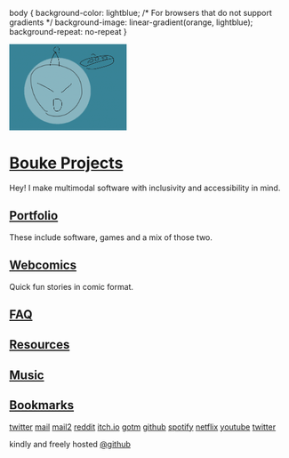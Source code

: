 body {
  background-color: lightblue; /* For browsers that do not support gradients */
  background-image: linear-gradient(orange, lightblue);
  background-repeat: no-repeat
}

![alien profile picture](alien.webp)
# [Bouke Projects](https://boukew99.github.io/)
Hey! I make multimodal software with inclusivity and accessibility in mind.

## [Portfolio](portfolio/)
These include software, games and a mix of those two.

## [Webcomics](comic/)
Quick fun stories in comic format.
## [FAQ](faq/)

## [Resources](resource/)
## [Music](music/)

## [Bookmarks](bookmark/index.html)
[twitter](https://twitter.com/home)
[mail](https://mail.google.com/mail/u/0/?hl=nl#inbox)
[mail2](https://outlook.live.com/mail/0/inbox)
[reddit](https://www.reddit.com/)
[itch.io](https://howyoudoing.itch.io/)
[gotm](https://gotm.io)
[github](https://github.com/)
[spotify](https://open.spotify.com/)
[netflix](https://www.netflix.com/)
[youtube](https://www.youtube.com/)
<a href="">twitter</a>

kindly and freely hosted <a href="https://github.com/boukew99/boukew99.github.io">@github</a>
